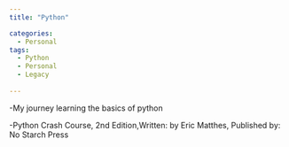 ```yaml
---
title: "Python"

categories:
  - Personal
tags:
  - Python
  - Personal
  - Legacy
  
---
```


-My journey learning the basics of python

-Python Crash Course, 2nd Edition,Written: by Eric Matthes, Published by: No Starch Press